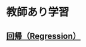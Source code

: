 # 教師あり学習

## [回帰（Regression）](https://github.com/kodaimura/AIHub/blob/main/docs/Supervised/Regression/README.md)